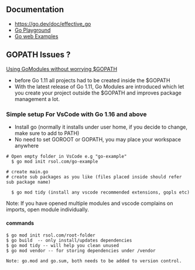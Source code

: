 
## Documentation
* https://go.dev/doc/effective_go
* [Go Playground](https://go.dev/play/)
* [Go web Examples](https://gowebexamples.com/)

## GOPATH Issues ?
[Using GoModules without worrying $GOPATH](https://medium.com/mindorks/create-projects-independent-of-gopath-using-go-modules-802260cdfb51)
* before Go 1.11 all projects had to be created inside the $GOPATH
* With the latest release of Go 1.11, Go Modules are introduced which let you create your project outside the $GOPATH and improves package management a lot.


### Simple setup For VsCode with Go 1.16 and above
* Install go (normally it installs under user home, if you decide to change, make sure to add to PATH)
* No need to set GOROOT or GOPATH, you may place your workspace anywhere

```
# Open empty folder in VsCode e.g "go-example"
  $ go mod init rsol.com/go-example

# create main.go
# create sub packages as you like (files placed inside should refer sub package name)

  $ go mod tidy (install any vscode recommended extensions, gopls etc)
```

Note: If you have opened multiple modules and vscode complains on imports, open module individually.

#### commands
```
$ go mod init rsol.com/root-folder
$ go build  -- only install/updates dependencies
$ go mod tidy -- will help you clean unused
$ go mod vendor -- for storing dependencies under /vendor 

Note: go.mod and go.sum, both needs to be added to version control.
```

